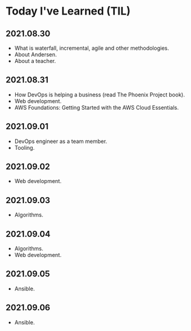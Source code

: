 # Today I've Learned (TIL)

## 2021.08.30
- What is waterfall, incremental, agile and other methodologies.
- About Andersen.
- About a teacher.

## 2021.08.31
- How DevOps is helping a business (read The Phoenix Project book).
- Web development.
- AWS Foundations: Getting Started with the AWS Cloud Essentials.

## 2021.09.01
- DevOps engineer as a team member.
- Tooling.

## 2021.09.02
- Web development.

## 2021.09.03
- Algorithms.

## 2021.09.04
- Algorithms.
- Web development.

## 2021.09.05
- Ansible.

## 2021.09.06
- Ansible.
